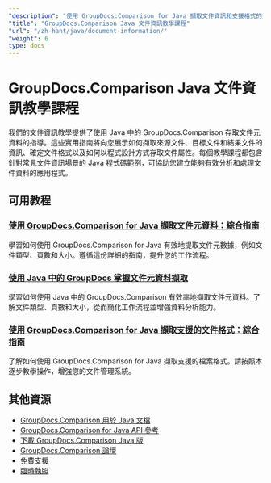```yaml
---
"description": "使用 GroupDocs.Comparison for Java 擷取文件資訊和支援格式的完整教學。"
"title": "GroupDocs.Comparison Java 文件資訊教學課程"
"url": "/zh-hant/java/document-information/"
"weight": 6
type: docs
---
```

# GroupDocs.Comparison Java 文件資訊教學課程

我們的文件資訊教學提供了使用 Java 中的 GroupDocs.Comparison 存取文件元資料的指導。這些實用指南將向您展示如何擷取來源文件、目標文件和結果文件的資訊、確定文件格式以及如何以程式設計方式存取文件屬性。每個教學課程都包含針對常見文件資訊場景的 Java 程式碼範例，可協助您建立能夠有效分析和處理文件資料的應用程式。

## 可用教程

### [使用 GroupDocs.Comparison for Java 擷取文件元資料：綜合指南](./extract-document-info-groupdocs-comparison-java/)
學習如何使用 GroupDocs.Comparison for Java 有效地提取文件元數據，例如文件類型、頁數和大小。遵循這份詳細的指南，提升您的工作流程。

### [使用 Java 中的 GroupDocs 掌握文件元資料擷取](./groupdocs-comparison-java-document-extraction/)
學習如何使用 Java 中的 GroupDocs.Comparison 有效率地擷取文件元資料。了解文件類型、頁數和大小，從而簡化工作流程並增強資料分析能力。

### [使用 GroupDocs.Comparison for Java 擷取支援的文件格式：綜合指南](./groupdocs-comparison-java-supported-formats/)
了解如何使用 GroupDocs.Comparison for Java 擷取支援的檔案格式。請按照本逐步教學操作，增強您的文件管理系統。

## 其他資源

- [GroupDocs.Comparison 用於 Java 文檔](https://docs.groupdocs.com/comparison/java/)
- [GroupDocs.Comparison for Java API 參考](https://reference.groupdocs.com/comparison/java/)
- [下載 GroupDocs.Comparison Java 版](https://releases.groupdocs.com/comparison/java/)
- [GroupDocs.Comparison 論壇](https://forum.groupdocs.com/c/comparison)
- [免費支援](https://forum.groupdocs.com/)
- [臨時執照](https://purchase.groupdocs.com/temporary-license/)